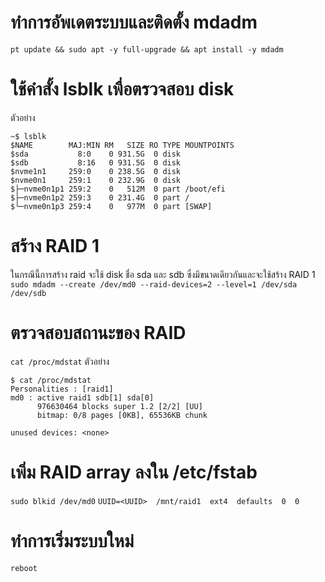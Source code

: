 # ทำการอัพเดตระบบและติดตั้ง mdadm
`pt update && sudo apt -y full-upgrade && apt install -y mdadm`
# ใช้คำสั้ง lsblk เพื่อตรวจสอบ disk
ตัวอย่าง
```
~$ lsblk
$NAME        MAJ:MIN RM   SIZE RO TYPE MOUNTPOINTS
$sda           8:0    0 931.5G  0 disk
$sdb           8:16   0 931.5G  0 disk
$nvme1n1     259:0    0 238.5G  0 disk
$nvme0n1     259:1    0 232.9G  0 disk
$├─nvme0n1p1 259:2    0   512M  0 part /boot/efi
$├─nvme0n1p2 259:3    0 231.4G  0 part /
$└─nvme0n1p3 259:4    0   977M  0 part [SWAP]
```
# สร้าง RAID 1
ในกรณีนี้การสร้าง raid จะใช้ disk ชื่อ sda และ sdb ซึ่งมีขนาดเดียวกันและจะใช้สร้าง RAID 1
`sudo mdadm --create /dev/md0 --raid-devices=2 --level=1 /dev/sda /dev/sdb`
# ตรวจสอบสถานะของ RAID
`cat /proc/mdstat`
ตัวอย่าง
```
$ cat /proc/mdstat
Personalities : [raid1]
md0 : active raid1 sdb[1] sda[0]
      976630464 blocks super 1.2 [2/2] [UU]
      bitmap: 0/8 pages [0KB], 65536KB chunk

unused devices: <none>
```
# เพิ่ม RAID array ลงใน /etc/fstab
`sudo blkid /dev/md0`
`UUID=<UUID>  /mnt/raid1  ext4  defaults  0  0`
# ทำการเริ่มระบบใหม่
`reboot`
